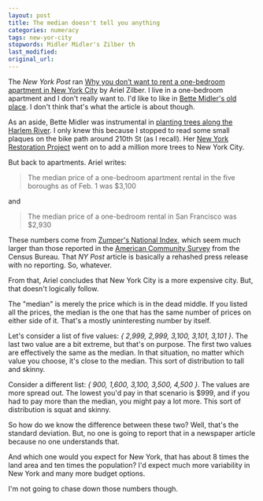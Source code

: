```yaml
---
layout: post
title: The median doesn't tell you anything
categories: numeracy
tags: new-yor-city
stopwords: Midler Midler's Zilber th
last_modified:
original_url:
---
```


The *New York Post* ran [Why you don’t want to rent a one-bedroom apartment in New York City](https://nypost.com/2022/02/28/why-you-dont-want-to-rent-a-one-bedroom-in-new-york-city/) by Ariel Zilber. I live in a one-bedroom apartment and I don't really want to. I'd like to like in [Bette Midler's old place](https://www.6sqft.com/bette-midler-sells-palatial-upper-east-side-penthouse-last-listed-for-50m/). I don't think that's what the article is about though.

As an aside, Bette Midler was instrumental in [planting trees along the Harlem River](https://www.architecturaldigest.com/story/million-trees-nyc). I only knew this because I stopped to read some small plaques on the bike path around 210th St (as I recall). Her [New York Restoration Project](https://www.nyrp.org/en/) went on to add a million more trees to New York City.

But back to apartments. Ariel writes:

> The median price of a one-bedroom apartment rental in the five boroughs as of Feb. 1 was $3,100

and

> The median price of a one-bedroom rental in San Francisco was $2,930

These numbers come from [Zumper's National Index](https://www.zumper.com/blog/rental-price-data/), which seem much larger than those reported in the [American Community Survey](https://www.deptofnumbers.com/rent/new-york/new-york/) from the Census Bureau. That *NY Post* article is basically a rehashed press release with no reporting. So, whatever.

From that, Ariel concludes that New York City is a more expensive city. But, that doesn't logically follow.

The "median" is merely the price which is in the dead middle. If you listed all the prices, the median is the one that has the same number of prices on either side of it. That's a mostly uninteresting number by itself.

Let's consider a list of five values: *{ 2,999, 2,999, 3,100, 3,101, 3,101 }*. The last two value are a bit extreme, but that's on purpose. The first two values are effectively the same as the median. In that situation, no matter which value you choose, it's close to the median. This sort of distribution to tall and skinny.

Consider a different list: *{ 900, 1,600, 3,100, 3,500, 4,500 }*. The  values are more spread out. The lowest you'd pay in that scenario is $999, and if you had to pay more than the median, you might pay a lot more. This sort of distribution is squat and skinny.

So how do we know the difference between these two? Well, that's the standard deviation. But, no one is going to report that in a newspaper article because no one understands that.

And which one would you expect for New York, that has about 8 times the land area and ten times the population? I'd expect much more variability in New York and many more budget options.

I'm not going to chase down those numbers though.
